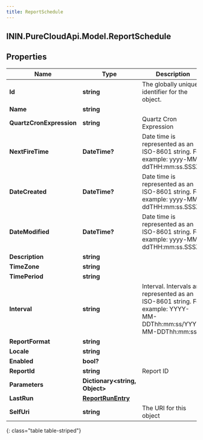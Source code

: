 ```yaml
---
title: ReportSchedule
---
```

## ININ.PureCloudApi.Model.ReportSchedule

## Properties

|Name | Type | Description | Notes|
|------------ | ------------- | ------------- | -------------|
| **Id** | **string** | The globally unique identifier for the object. | [optional] |
| **Name** | **string** |  | [optional] |
| **QuartzCronExpression** | **string** | Quartz Cron Expression | |
| **NextFireTime** | **DateTime?** | Date time is represented as an ISO-8601 string. For example: yyyy-MM-ddTHH:mm:ss.SSSZ | [optional] |
| **DateCreated** | **DateTime?** | Date time is represented as an ISO-8601 string. For example: yyyy-MM-ddTHH:mm:ss.SSSZ | [optional] |
| **DateModified** | **DateTime?** | Date time is represented as an ISO-8601 string. For example: yyyy-MM-ddTHH:mm:ss.SSSZ | [optional] |
| **Description** | **string** |  | [optional] |
| **TimeZone** | **string** |  | [optional] |
| **TimePeriod** | **string** |  | [optional] |
| **Interval** | **string** | Interval. Intervals are represented as an ISO-8601 string. For example: YYYY-MM-DDThh:mm:ss/YYYY-MM-DDThh:mm:ss | [optional] |
| **ReportFormat** | **string** |  | [optional] |
| **Locale** | **string** |  | [optional] |
| **Enabled** | **bool?** |  | [optional] |
| **ReportId** | **string** | Report ID | |
| **Parameters** | **Dictionary&lt;string, Object&gt;** |  | [optional] |
| **LastRun** | [**ReportRunEntry**](ReportRunEntry.html) |  | [optional] |
| **SelfUri** | **string** | The URI for this object | [optional] |
{: class="table table-striped"}


